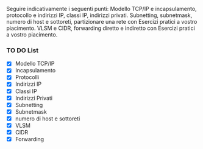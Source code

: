 Seguire indicativamente i seguenti punti:
Modello TCP/IP e incapsulamento, protocollo e indirizzi IP, classi IP, indirizzi privati.
Subnetting, subnetmask, numero di host e sottoreti, partizionare una rete con Esercizi pratici a vostro piacimento.
VLSM e CIDR, forwarding diretto e indiretto con Esercizi pratici a vostro piacimento.

### TO DO List

- [x] Modello TCP/IP
- [x] Incapsulamento
- [x] Protocolli
- [x] Indirizzi IP
- [x] Classi IP
- [x] Indirizzi Privati
- [x] Subnetting
- [x] Subnetmask
- [x] numero di host e sottoreti
- [x] VLSM
- [x] CIDR
- [x] Forwarding
